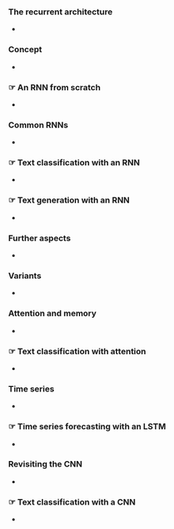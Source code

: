 ### The recurrent architecture
- 

### Concept
- 

### ☞ An RNN from scratch
- 

### Common RNNs
- 

### ☞ Text classification with an RNN
- 

### ☞ Text generation with an RNN
- 

### Further aspects
- 

### Variants
- 

### Attention and memory
- 

### ☞ Text classification with attention
- 

### Time series
- 

### ☞ Time series forecasting with an LSTM
- 

### Revisiting the CNN
- 

### ☞ Text classification with a CNN
- 
